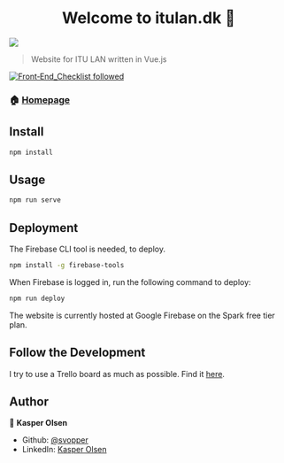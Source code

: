 <h1 align="center">Welcome to itulan.dk 👋</h1>
<p>
  <img src="https://img.shields.io/badge/version-0.1.0-blue.svg?cacheSeconds=2592000" />
</p>

> Website for ITU LAN written in Vue.js

[![Front‑End_Checklist followed](https://img.shields.io/badge/Front‑End_Checklist-followed-brightgreen.svg)](https://github.com/thedaviddias/Front-End-Checklist/)

### 🏠 [Homepage](https://itulan.dk/)

## Install

```sh
npm install
```

## Usage

```sh
npm run serve
```

## Deployment
The Firebase CLI tool is needed, to deploy.
```sh
npm install -g firebase-tools
```

When Firebase is logged in, run the following command to deploy:

```sh
npm run deploy
```

The website is currently hosted at Google Firebase on the Spark free tier plan.

## Follow the Development

I try to use a Trello board as much as possible. Find it [here](https://trello.com/b/wMbMTeIp/itulandk).

## Author

👤 **Kasper Olsen**

* Github: [@svopper](https://github.com/svopper)
* LinkedIn: [Kasper Olsen](https://www.linkedin.com/in/olsenkasper/)
